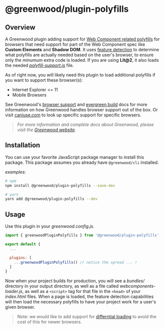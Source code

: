 # @greenwood/plugin-polyfills

## Overview
A Greenwood plugin adding support for [Web Component related polyfills](https://github.com/webcomponents/polyfills) for browsers that need support for part of the Web Component spec like **Custom Elements** and **Shadow DOM**.  It uses [feature detection](https://github.com/webcomponents/polyfills/tree/master/packages/webcomponentsjs#using-webcomponents-loaderjs) to determine what polyfills are actually needed based on the user's browser, to ensure only the minumum extra code is loaded.  If you are using **Lit@2**, it also loads the needed [_polyfill-support.js_](https://lit.dev/docs/tools/requirements/#polyfills) file.

As of right now, you will likely need this plugin to load additional polyfills if you want to support these browser(s):

- Internet Explorer <= 11
- Mobile Browsers

See Greenwood's [browser support](https://www.greenwoodjs.io/about/how-it-works#browser-support) and [evergreen build](https://www.greenwoodjs.io/about/how-it-works#evergreen-build) docs for more information on how Greenwood handles browser support out of the box.  Or visit [caniuse.com](https://caniuse.com/) to look up specific support for specific browsers.

> _For more information and complete docs about Greenwood, please visit the [Greenwood website](https://www.greenwoodjs.io/)._

## Installation
You can use your favorite JavaScript package manager to install this package.  This package assumes you already have `@greenwood/cli` installed.

_examples:_
```bash
# npm
npm install @greenwood/plugin-polyfills --save-dev

# yarn
yarn add @greenwood/plugin-polyfills --dev
```

## Usage
Use this plugin in your _greenwood.config.js_.

```javascript
import { greenwoodPluginPolyfills } from '@greenwood/plugin-polyfills';

export default {
  ...

  plugins: [
    ...greenwoodPluginPolyfills() // notice the spread ... !
  ]
}
```

Now when your project builds for production, you will see a _bundles/_ directory in your output directory, as well as a file called _webcomponents-loader.js_, as well as a `<script>` tag for that file in the  `<head>` of your _index.html_ files.  When a page is loaded, the feature detection capabilities will then load the necessary polyfills to have your project work for a user's given browser.

> Note: we would like to add support for [differntial loading](https://github.com/ProjectEvergreen/greenwood/issues/224) to avoid the cost of this for newer browsers.